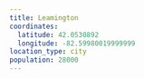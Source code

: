 ```yaml
---
title: Leamington
coordinates:
  latitude: 42.0530892
  longitude: -82.59980019999999
location_type: city
population: 28000
---
```

